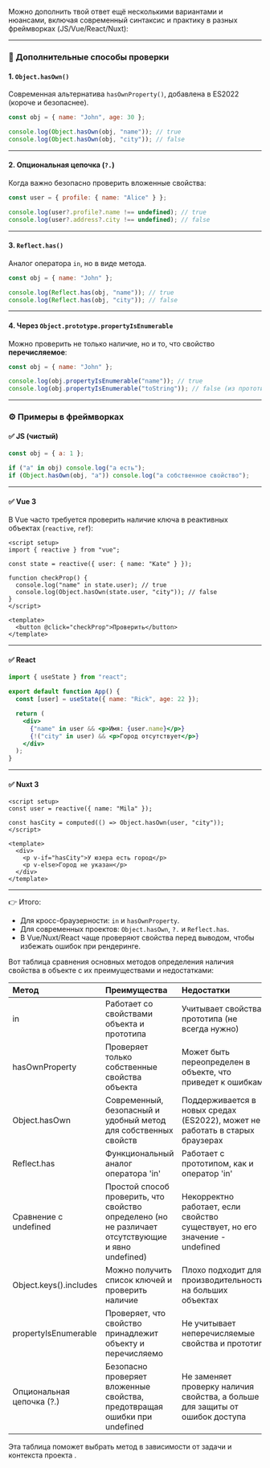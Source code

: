 Можно дополнить твой ответ ещё несколькими вариантами и нюансами, включая современный синтаксис и практику в разных фреймворках (JS/Vue/React/Nuxt):

---

### 🔑 Дополнительные способы проверки

#### 1. `Object.hasOwn()`

Современная альтернатива `hasOwnProperty()`, добавлена в ES2022 (короче и безопаснее).

```js
const obj = { name: "John", age: 30 };

console.log(Object.hasOwn(obj, "name")); // true
console.log(Object.hasOwn(obj, "city")); // false
```

---

#### 2. Опциональная цепочка (`?.`)

Когда важно безопасно проверить вложенные свойства:

```js
const user = { profile: { name: "Alice" } };

console.log(user?.profile?.name !== undefined); // true
console.log(user?.address?.city !== undefined); // false
```

---

#### 3. `Reflect.has()`

Аналог оператора `in`, но в виде метода.

```js
const obj = { name: "John" };

console.log(Reflect.has(obj, "name")); // true
console.log(Reflect.has(obj, "city")); // false
```

---

#### 4. Через `Object.prototype.propertyIsEnumerable`

Можно проверить не только наличие, но и то, что свойство **перечисляемое**:

```js
const obj = { name: "John" };

console.log(obj.propertyIsEnumerable("name")); // true
console.log(obj.propertyIsEnumerable("toString")); // false (из прототипа)
```

---

### ⚙️ Примеры в фреймворках

#### ✅ JS (чистый)

```js
const obj = { a: 1 };

if ("a" in obj) console.log("a есть");
if (Object.hasOwn(obj, "a")) console.log("a собственное свойство");
```

---

#### ✅ Vue 3

В Vue часто требуется проверить наличие ключа в реактивных объектах (`reactive`, `ref`):

```vue
<script setup>
import { reactive } from "vue";

const state = reactive({ user: { name: "Kate" } });

function checkProp() {
  console.log("name" in state.user); // true
  console.log(Object.hasOwn(state.user, "city")); // false
}
</script>

<template>
  <button @click="checkProp">Проверить</button>
</template>
```

---

#### ✅ React

```jsx
import { useState } from "react";

export default function App() {
  const [user] = useState({ name: "Rick", age: 22 });

  return (
    <div>
      {"name" in user && <p>Имя: {user.name}</p>}
      {!("city" in user) && <p>Город отсутствует</p>}
    </div>
  );
}
```

---

#### ✅ Nuxt 3

```vue
<script setup>
const user = reactive({ name: "Mila" });

const hasCity = computed(() => Object.hasOwn(user, "city"));
</script>

<template>
  <div>
    <p v-if="hasCity">У юзера есть город</p>
    <p v-else>Город не указан</p>
  </div>
</template>
```

---

👉 Итого:

- Для кросс-браузерности: `in` и `hasOwnProperty`.
- Для современных проектов: `Object.hasOwn`, `?.` и `Reflect.has`.
- В Vue/Nuxt/React чаще проверяют свойства перед выводом, чтобы избежать ошибок при рендеринге.

Вот таблица сравнения основных методов определения наличия свойства в объекте с их преимуществами и недостатками:

| Метод                     | Преимущества                                                                                       | Недостатки                                                                   |
| :------------------------ | :------------------------------------------------------------------------------------------------- | :--------------------------------------------------------------------------- |
| in                        | Работает со свойствами объекта и прототипа                                                         | Учитывает свойства прототипа (не всегда нужно)                               |
| hasOwnProperty            | Проверяет только собственные свойства объекта                                                      | Может быть переопределен в объекте, что приведет к ошибкам                   |
| Object.hasOwn             | Современный, безопасный и удобный метод для собственных свойств                                    | Поддерживается в новых средах (ES2022), может не работать в старых браузерах |
| Reflect.has               | Функциональный аналог оператора 'in'                                                               | Работает с прототипом, как и оператор 'in'                                   |
| Сравнение с undefined     | Простой способ проверить, что свойство определено (но не различает отсутствующие и явно undefined) | Некорректно работает, если свойство существует, но его значение - undefined  |
| Object.keys().includes    | Можно получить список ключей и проверить наличие                                                   | Плохо подходит для производительности на больших объектах                    |
| propertyIsEnumerable      | Проверяет, что свойство принадлежит объекту и перечисляемо                                         | Не учитывает неперечисляемые свойства и прототип                             |
| Опциональная цепочка (?.) | Безопасно проверяет вложенные свойства, предотвращая ошибки при undefined                          | Не заменяет проверку наличия свойства, а больше для защиты от ошибок доступа |

Эта таблица поможет выбрать метод в зависимости от задачи и контекста проекта .
